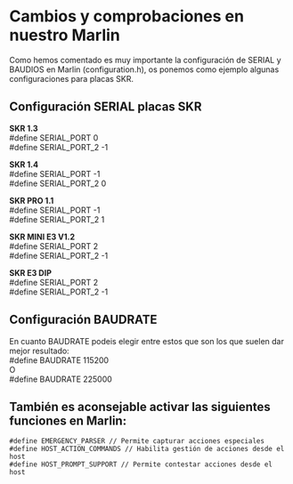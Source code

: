 # Cambios y comprobaciones en nuestro Marlin

Como hemos comentado es muy importante la configuración de SERIAL y BAUDIOS en Marlin \(configuration.h\), os ponemos como ejemplo algunas configuraciones para placas SKR.

## Configuración SERIAL placas SKR

**SKR 1.3**  
\#define SERIAL\_PORT 0  
\#define SERIAL\_PORT\_2 -1  
  
**SKR 1.4**  
\#define SERIAL\_PORT -1  
\#define SERIAL\_PORT\_2 0  
  
**SKR PRO 1.1**  
\#define SERIAL\_PORT -1  
\#define SERIAL\_PORT\_2 1  
  
**SKR MINI E3 V1.2**  
\#define SERIAL\_PORT 2  
\#define SERIAL\_PORT\_2 -1  
  
**SKR E3 DIP**  
\#define SERIAL\_PORT 2  
\#define SERIAL\_PORT\_2 -1

## Configuración BAUDRATE

En cuanto BAUDRATE podeis elegir entre estos que son los que suelen dar mejor resultado:  
\#define BAUDRATE 115200  
O  
\#define BAUDRATE 225000

## **También es aconsejable activar las siguientes funciones en Marlin:**

```text
#define EMERGENCY_PARSER // Permite capturar acciones especiales
#define HOST_ACTION_COMMANDS // Habilita gestión de acciones desde el host
#define HOST_PROMPT_SUPPORT // Permite contestar acciones desde el host
```

